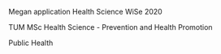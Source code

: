 Megan application Health Science WiSe 2020

TUM MSc Health Science - Prevention and Health Promotion

Public Health



